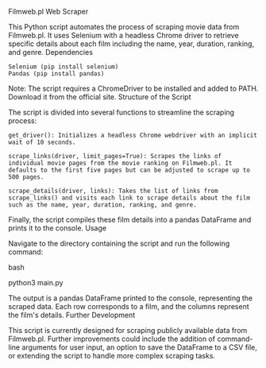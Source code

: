 Filmweb.pl Web Scraper

This Python script automates the process of scraping movie data from Filmweb.pl. It uses Selenium with a headless Chrome driver to retrieve specific details about each film including the name, year, duration, ranking, and genre.
Dependencies

    Selenium (pip install selenium)
    Pandas (pip install pandas)

Note: The script requires a ChromeDriver to be installed and added to PATH. Download it from the official site.
Structure of the Script

The script is divided into several functions to streamline the scraping process:

    get_driver(): Initializes a headless Chrome webdriver with an implicit wait of 10 seconds.

    scrape_links(driver, limit_pages=True): Scrapes the links of individual movie pages from the movie ranking on Filmweb.pl. It defaults to the first five pages but can be adjusted to scrape up to 500 pages.

    scrape_details(driver, links): Takes the list of links from scrape_links() and visits each link to scrape details about the film such as the name, year, duration, ranking, and genre.

Finally, the script compiles these film details into a pandas DataFrame and prints it to the console.
Usage

Navigate to the directory containing the script and run the following command:

bash

python3 main.py

The output is a pandas DataFrame printed to the console, representing the scraped data. Each row corresponds to a film, and the columns represent the film's details.
Further Development

This script is currently designed for scraping publicly available data from Filmweb.pl. Further improvements could include the addition of command-line arguments for user input, an option to save the DataFrame to a CSV file, or extending the script to handle more complex scraping tasks.
